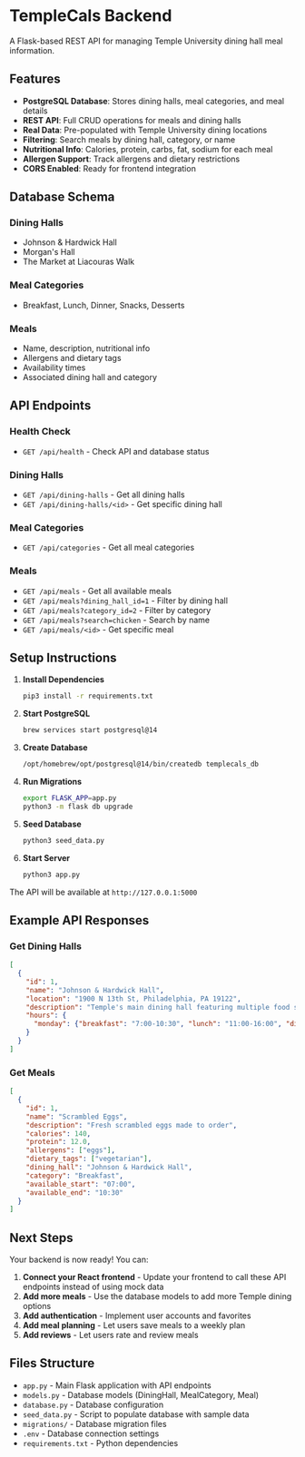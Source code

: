 # TempleCals Backend

A Flask-based REST API for managing Temple University dining hall meal information.

## Features

- **PostgreSQL Database**: Stores dining halls, meal categories, and meal details
- **REST API**: Full CRUD operations for meals and dining halls
- **Real Data**: Pre-populated with Temple University dining locations
- **Filtering**: Search meals by dining hall, category, or name
- **Nutritional Info**: Calories, protein, carbs, fat, sodium for each meal
- **Allergen Support**: Track allergens and dietary restrictions
- **CORS Enabled**: Ready for frontend integration

## Database Schema

### Dining Halls
- Johnson & Hardwick Hall
- Morgan's Hall  
- The Market at Liacouras Walk

### Meal Categories
- Breakfast, Lunch, Dinner, Snacks, Desserts

### Meals
- Name, description, nutritional info
- Allergens and dietary tags
- Availability times
- Associated dining hall and category

## API Endpoints

### Health Check
- `GET /api/health` - Check API and database status

### Dining Halls
- `GET /api/dining-halls` - Get all dining halls
- `GET /api/dining-halls/<id>` - Get specific dining hall

### Meal Categories  
- `GET /api/categories` - Get all meal categories

### Meals
- `GET /api/meals` - Get all available meals
- `GET /api/meals?dining_hall_id=1` - Filter by dining hall
- `GET /api/meals?category_id=2` - Filter by category
- `GET /api/meals?search=chicken` - Search by name
- `GET /api/meals/<id>` - Get specific meal

## Setup Instructions

1. **Install Dependencies**
   ```bash
   pip3 install -r requirements.txt
   ```

2. **Start PostgreSQL**
   ```bash
   brew services start postgresql@14
   ```

3. **Create Database**
   ```bash
   /opt/homebrew/opt/postgresql@14/bin/createdb templecals_db
   ```

4. **Run Migrations**
   ```bash
   export FLASK_APP=app.py
   python3 -m flask db upgrade
   ```

5. **Seed Database**
   ```bash
   python3 seed_data.py
   ```

6. **Start Server**
   ```bash
   python3 app.py
   ```

The API will be available at `http://127.0.0.1:5000`

## Example API Responses

### Get Dining Halls
```json
[
  {
    "id": 1,
    "name": "Johnson & Hardwick Hall",
    "location": "1900 N 13th St, Philadelphia, PA 19122",
    "description": "Temple's main dining hall featuring multiple food stations",
    "hours": {
      "monday": {"breakfast": "7:00-10:30", "lunch": "11:00-16:00", "dinner": "17:00-21:00"}
    }
  }
]
```

### Get Meals
```json
[
  {
    "id": 1,
    "name": "Scrambled Eggs",
    "description": "Fresh scrambled eggs made to order", 
    "calories": 140,
    "protein": 12.0,
    "allergens": ["eggs"],
    "dietary_tags": ["vegetarian"],
    "dining_hall": "Johnson & Hardwick Hall",
    "category": "Breakfast",
    "available_start": "07:00",
    "available_end": "10:30"
  }
]
```

## Next Steps

Your backend is now ready! You can:

1. **Connect your React frontend** - Update your frontend to call these API endpoints instead of using mock data
2. **Add more meals** - Use the database models to add more Temple dining options
3. **Add authentication** - Implement user accounts and favorites
4. **Add meal planning** - Let users save meals to a weekly plan
5. **Add reviews** - Let users rate and review meals

## Files Structure

- `app.py` - Main Flask application with API endpoints
- `models.py` - Database models (DiningHall, MealCategory, Meal)
- `database.py` - Database configuration
- `seed_data.py` - Script to populate database with sample data
- `migrations/` - Database migration files
- `.env` - Database connection settings
- `requirements.txt` - Python dependencies
